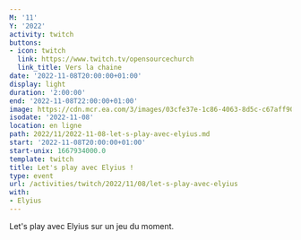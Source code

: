 ```yaml
---
M: '11'
Y: '2022'
activity: twitch
buttons:
- icon: twitch
  link: https://www.twitch.tv/opensourcechurch
  link_title: Vers la chaine
date: '2022-11-08T20:00:00+01:00'
display: light
duration: '2:00:00'
end: '2022-11-08T22:00:00+01:00'
image: https://cdn.mcr.ea.com/3/images/03cfe37e-1c86-4063-8d5c-c67aff90a293/1587735143-0x0-0-0.jpg
isodate: '2022-11-08'
location: en ligne
path: 2022/11/2022-11-08-let-s-play-avec-elyius.md
start: '2022-11-08T20:00:00+01:00'
start-unix: 1667934000.0
template: twitch
title: Let's play avec Elyius !
type: event
url: /activities/twitch/2022/11/08/let-s-play-avec-elyius
with:
- Elyius
---
```

Let's play avec Elyius sur un jeu du moment.